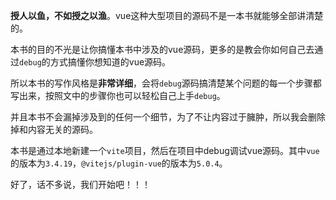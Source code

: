 **授人以鱼，不如授之以渔**。vue这种大型项目的源码不是一本书就能够全部讲清楚的。

本书的目的不光是让你搞懂本书中涉及的vue源码，更多的是教会你如何自己去通过`debug`的方式搞懂你想知道的vue源码。

所以本书的写作风格是**非常详细**，会将`debug`源码搞清楚某个问题的每一个步骤都写出来，按照文中的步骤你也可以轻松自己上手`debug`。

并且本书不会漏掉涉及到的任何一个细节，为了不让内容过于臃肿，所以我会删除掉和内容无关的源码。

本书是通过本地新建一个`vite`项目，然后在项目中debug调试vue源码。其中`vue`的版本为`3.4.19`，`@vitejs/plugin-vue`的版本为`5.0.4`。

好了，话不多说，我们开始吧！！！
